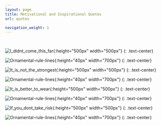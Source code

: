 ```yaml
---
layout: page
title: Motivational and Inspirational Quotes
url: quotes

navigation_weight: 1
---
```

<br>

![I_didnt_come_this_far]({{site.baseurl}}/assets/img/quotes/I_didnt_come_this_far.jpg){:height="500px" width="500px"}
{: .text-center}

![Ornamental-rule-lines]({{site.baseurl}}/assets/img/quotes/Ornamental-rule-lines.jpg){:height="40px" width="700px"}
{: .text-center}

![It_is_not_the_strongest]({{site.baseurl}}/assets/img/quotes/It_is_not_the_strongest.jpg){:height="500px" width="500px"}
{: .text-center}

![Ornamental-rule-lines]({{site.baseurl}}/assets/img/quotes/Ornamental-rule-lines.jpg){:height="40px" width="700px"}
{: .text-center}

![It_is_better_to_wear]({{site.baseurl}}/assets/img/quotes/It_is_better_to_wear.jpg){:height="500px" width="500px"}
{: .text-center}

![Ornamental-rule-lines]({{site.baseurl}}/assets/img/quotes/Ornamental-rule-lines.jpg){:height="40px" width="700px"}
{: .text-center}

![If_you_dont_take_risk]({{site.baseurl}}/assets/img/quotes/If_you_dont_take_risk.png){:height="500px" width="500px"}
{: .text-center}

![Ornamental-rule-lines]({{site.baseurl}}/assets/img/quotes/Ornamental-rule-lines.jpg){:height="40px" width="700px"}
{: .text-center}

